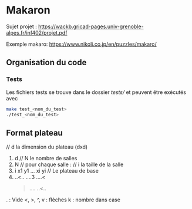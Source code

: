 # Makaron

Sujet projet :
https://wackb.gricad-pages.univ-grenoble-alpes.fr/inf402/projet.pdf

Exemple makaro:
https://www.nikoli.co.jp/en/puzzles/makaro/

## Organisation du code

### Tests
Les fichiers tests se trouve dans le dossier _tests/_ et peuvent être exécutés avec 

```sh
make test_<nom_du_test>
./test_<nom_du_test>
```

## Format plateau

// d la dimension du plateau (dxd)
1. d
// N le nombre de salles
2. N
// pour chaque salle :
// i la taille de la salle
3. i x1 y1 ... xi yi
// Le plateau de base
4. ..<..
   ....3
   ....<
   >....
   ..<..

.          : Vide
<, >, ^, v : flèches
k          : nombre dans case
    
